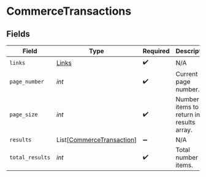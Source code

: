 # CommerceTransactions


## Fields

| Field                                                                   | Type                                                                    | Required                                                                | Description                                                             |
| ----------------------------------------------------------------------- | ----------------------------------------------------------------------- | ----------------------------------------------------------------------- | ----------------------------------------------------------------------- |
| `links`                                                                 | [Links](../../models/shared/links.md)                                   | :heavy_check_mark:                                                      | N/A                                                                     |
| `page_number`                                                           | *int*                                                                   | :heavy_check_mark:                                                      | Current page number.                                                    |
| `page_size`                                                             | *int*                                                                   | :heavy_check_mark:                                                      | Number of items to return in results array.                             |
| `results`                                                               | List[[CommerceTransaction](../../models/shared/commercetransaction.md)] | :heavy_minus_sign:                                                      | N/A                                                                     |
| `total_results`                                                         | *int*                                                                   | :heavy_check_mark:                                                      | Total number of items.                                                  |